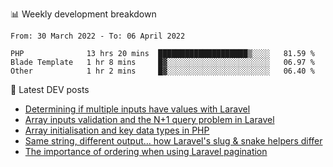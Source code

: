 📊 Weekly development breakdown
<!--START_SECTION:waka-->

```text
From: 30 March 2022 - To: 06 April 2022

PHP              13 hrs 20 mins  ████████████████████▒░░░░   81.59 %
Blade Template   1 hr 8 mins     █▓░░░░░░░░░░░░░░░░░░░░░░░   06.97 %
Other            1 hr 2 mins     █▓░░░░░░░░░░░░░░░░░░░░░░░   06.40 %
```

<!--END_SECTION:waka-->

📕 Latest DEV posts
<!-- BLOG-POST-LIST:START -->
- [Determining if multiple inputs have values with Laravel](https://dev.to/michaelvickersuk/determining-if-multiple-inputs-have-values-with-laravel-km6)
- [Array inputs validation and the N+1 query problem in Laravel](https://dev.to/michaelvickersuk/array-inputs-validation-and-the-n1-query-problem-in-laravel-2agb)
- [Array initialisation and key data types in PHP](https://dev.to/michaelvickersuk/array-initialisation-and-key-data-types-in-php-1e5b)
- [Same string, different output... how Laravel&#39;s slug &amp; snake helpers differ](https://dev.to/michaelvickersuk/same-string-different-output-how-laravels-slug-snake-helpers-differ-1ccj)
- [The importance of ordering when using Laravel pagination](https://dev.to/michaelvickersuk/the-importance-of-ordering-when-using-laravel-pagination-1e37)
<!-- BLOG-POST-LIST:END -->
